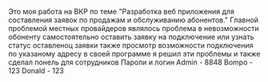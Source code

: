 Это моя работа на ВКР по теме "Разработка веб приложения для составления заявок по продажам и обслуживанию абонентов." 
Главной проблемой местных провайдеров являлось проблема в невозможности обоненту самостоятельно оставить заявку на подключение или узнать статус оставленоц заявки также просмотр возможности подключения по указаному адресу
в своей программе я решил эти проблемы и также сделал понель для сотрудников 
Пароли и логин Admin - 8848 Bompo - 123 Donald - 123
